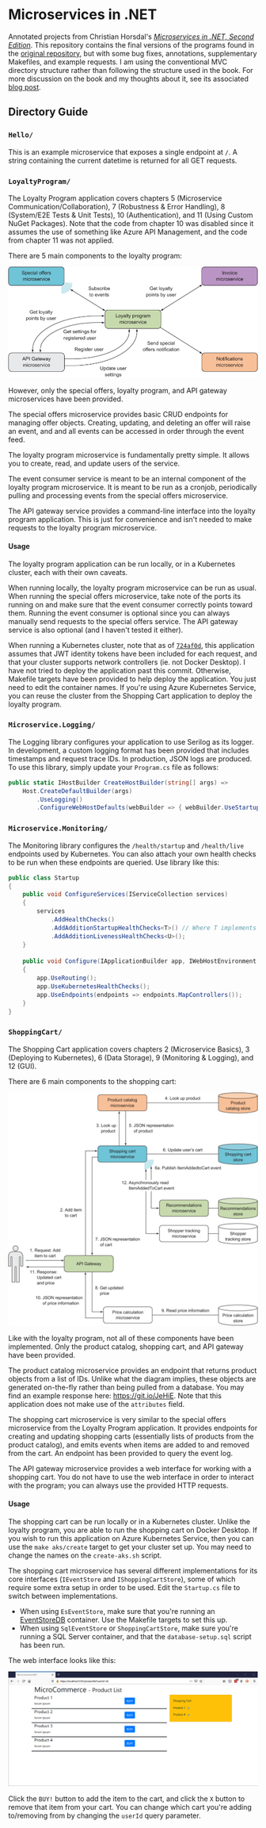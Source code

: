 # Microservices in .NET

Annotated projects from Christian Horsdal's [_Microservices in .NET, Second Edition_](https://www.manning.com/books/microservices-in-net-second-edition). This repository contains the final versions of the programs found in the [original repository](https://github.com/horsdal/microservices-in-dotnet-book-second-edition), but with some bug fixes, annotations, supplementary Makefiles, and example requests. I am using the conventional MVC directory structure rather than following the structure used in the book. For more discussion on the book and my thoughts about it, see its associated [blog post](https://ejacobg.com/notes/microservices-in-dotnet/).

## Directory Guide

### `Hello/`

This is an example microservice that exposes a single endpoint at `/`. A string containing the current datetime is returned for all GET requests.

### `LoyaltyProgram/`

The Loyalty Program application covers chapters 5 (Microservice Communication/Collaboration), 7 (Robustness & Error Handling), 8 (System/E2E Tests & Unit Tests), 10 (Authentication), and 11 (Using Custom NuGet Packages). Note that the code from chapter 10 was disabled since it assumes the use of something like Azure API Management, and the code from chapter 11 was not applied.

There are 5 main components to the loyalty program:

![loyalty-program-components](LoyaltyProgram/components.png)

However, only the special offers, loyalty program, and API gateway microservices have been provided. 

The special offers microservice provides basic CRUD endpoints for managing offer objects. Creating, updating, and deleting an offer will raise an event, and and all events can be accessed in order through the event feed.

The loyalty program microservice is fundamentally pretty simple. It allows you to create, read, and update users of the service.

The event consumer service is meant to be an internal component of the loyalty program microservice. It is meant to be run as a cronjob, periodically pulling and processing events from the special offers microservice.

The API gateway service provides a command-line interface into the loyalty program application. This is just for convenience and isn't needed to make requests to the loyalty program microservice.

#### Usage

The loyalty program application can be run locally, or in a Kubernetes cluster, each with their own caveats.

When running locally, the loyalty program microservice can be run as usual. When running the special offers microservice, take note of the ports its running on and make sure that the event consumer correctly points toward them. Running the event consumer is optional since you can always manually send requests to the special offers service. The API gateway service is also optional (and I haven't tested it either).

When running a Kubernetes cluster, note that as of [`724af0d`](https://github.com/ejacobg/microservices-in-dotnet/commit/724af0dbab4c5662cada188235aba1a7ff4a7bfb), this application assumes that JWT identity tokens have been included for each request, and that your cluster supports network controllers (ie. not Docker Desktop). I have not tried to deploy the application past this commit. Otherwise, Makefile targets have been provided to help deploy the application. You just need to edit the container names. If you're using Azure Kubernetes Service, you can reuse the cluster from the Shopping Cart application to deploy the loyalty program.

### `Microservice.Logging/`

The Logging library configures your application to use Serilog as its logger. In development, a custom logging format has been provided that includes timestamps and request trace IDs. In production, JSON logs are produced. To use this library, simply update your `Program.cs` file as follows:

```c#
public static IHostBuilder CreateHostBuilder(string[] args) =>
    Host.CreateDefaultBuilder(args)
        .UseLogging()
        .ConfigureWebHostDefaults(webBuilder => { webBuilder.UseStartup<Startup>(); });
```

### `Microservice.Monitoring/`

The Monitoring library configures the `/health/startup` and `/health/live` endpoints used by Kubernetes. You can also attach your own health checks to be run when these endpoints are queried. Use library like this:

```c#
public class Startup
{
    public void ConfigureServices(IServiceCollection services)
    {
        services
            .AddHealthChecks()
            .AddAdditionStartupHealthChecks<T>() // Where T implements IHealthCheck. 
            .AddAdditionLivenessHealthChecks<U>();
    }

    public void Configure(IApplicationBuilder app, IWebHostEnvironment env)
    {
        app.UseRouting();
        app.UseKubernetesHealthChecks();
        app.UseEndpoints(endpoints => endpoints.MapControllers());
    }
}
```

### `ShoppingCart/`

The Shopping Cart application covers chapters 2 (Microservice Basics), 3 (Deploying to Kubernetes), 6 (Data Storage), 9 (Monitoring & Logging), and 12 (GUI).

There are 6 main components to the shopping cart:

![shopping-cart-components](ShoppingCart/components.png)

Like with the loyalty program, not all of these components have been implemented. Only the product catalog, shopping cart, and API gateway have been provided.

The product catalog microservice provides an endpoint that returns product objects from a list of IDs. Unlike what the diagram implies, these objects are generated on-the-fly rather than being pulled from a database. You may find an example response here: https://git.io/JeHiE. Note that this application does not make use of the `attributes` field.

The shopping cart microservice is very similar to the special offers microservice from the Loyalty Program application. It provides endpoints for creating and updating shopping carts (essentially lists of products from the product catalog), and emits events when items are added to and removed from the cart. An endpoint has been provided to query the event log.

The API gateway microservice provides a web interface for working with a shopping cart. You do not have to use the web interface in order to interact with the program; you can always use the provided HTTP requests.

#### Usage

The shopping cart can be run locally or in a Kubernetes cluster. Unlike the loyalty program, you are able to run the shopping cart on Docker Desktop. If you wish to run this application on Azure Kubernetes Service, then you can use the `make aks/create` target to get your cluster set up. You may need to change the names on the `create-aks.sh` script.

The shopping cart microservice has several different implementations for its core interfaces (`IEventStore` and `IShoppingCartStore`), some of which require some extra setup in order to be used. Edit the `Startup.cs` file to switch between implementations.

* When using `EsEventStore`, make sure that you're running an [EventStoreDB](https://www.eventstore.com/eventstoredb) container. Use the Makefile targets to set this up.
* When using `SqlEventStore` or `ShoppingCartStore`, make sure you're running a SQL Server container, and that the `database-setup.sql` script has been run.

The web interface looks like this:

![web-interface](ShoppingCart/web.png)

Click the `BUY!` button to add the item to the cart, and click the `X` button to remove that item from your cart. You can change which cart you're adding to/removing from by changing the `userId` query parameter.
